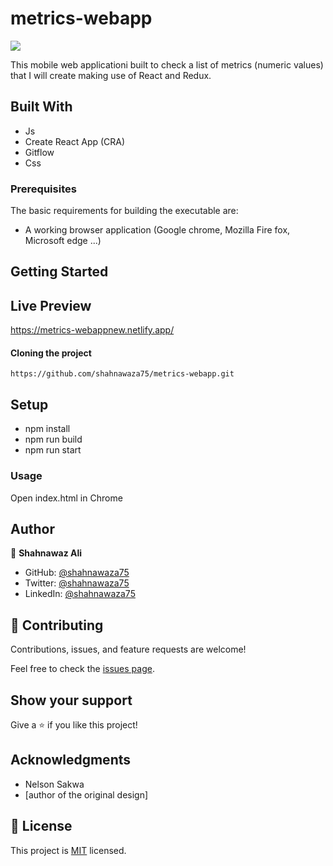 # metrics-webapp

![](https://img.shields.io/badge/Microverse-blueviolet)

This mobile web applicationi built to check a list of metrics (numeric values) that I will create making use of React and Redux.

## Built With

- Js
- Create React App (CRA)
- Gitflow
- Css

### Prerequisites

The basic requirements for building the executable are:

- A working browser application (Google chrome, Mozilla Fire fox, Microsoft edge ...)

## Getting Started

## Live Preview

https://metrics-webappnew.netlify.app/

#### Cloning the project

```
https://github.com/shahnawaza75/metrics-webapp.git

```

## Setup

- npm install
- npm run build
- npm run start

### Usage

Open index.html in Chrome

## Author

👤 **Shahnawaz Ali**

- GitHub: [@shahnawaza75](https://github.com/shahnawaza75)
- Twitter: [@shahnawaza75](https://twitter.com/shahnawaza75)
- LinkedIn: [@shahnawaza75](https://www.linkedin.com/in/shahnawaz-ali-a24b72204)

## 🤝 Contributing

Contributions, issues, and feature requests are welcome!

Feel free to check the [issues page](../../issues/).

## Show your support

Give a ⭐️ if you like this project!

## Acknowledgments

- Nelson Sakwa
- [author of the original design]

## 📝 License

This project is [MIT](./MIT.md) licensed.
